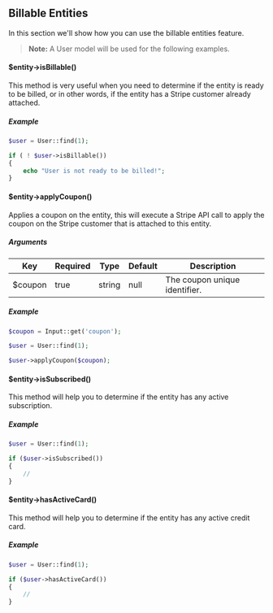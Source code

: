 ## Billable Entities

In this section we'll show how you can use the billable entities feature.

> **Note:** A User model will be used for the following examples.

#### $entity->isBillable()

This method is very useful when you need to determine if the entity is ready to be billed, or in other words, if the entity has a Stripe customer already attached.

##### Example

```php
$user = User::find(1);

if ( ! $user->isBillable())
{
	echo "User is not ready to be billed!";
}
```

#### $entity->applyCoupon()

Applies a coupon on the entity, this will execute a Stripe API call to apply the coupon on the Stripe customer that is attached to this entity.

##### Arguments

Key     | Required | Type   | Default | Description
------- | -------- | ------ | ------- | ----------------------------------------
$coupon | true     | string | null    | The coupon unique identifier.

##### Example

```php
$coupon = Input::get('coupon');

$user = User::find(1);

$user->applyCoupon($coupon);
```

#### $entity->isSubscribed()

This method will help you to determine if the entity has any active subscription.

##### Example

```php
$user = User::find(1);

if ($user->isSubscribed())
{
	//
}
```

#### $entity->hasActiveCard()

This method will help you to determine if the entity has any active credit card.

##### Example

```php
$user = User::find(1);

if ($user->hasActiveCard())
{
	//
}
```
